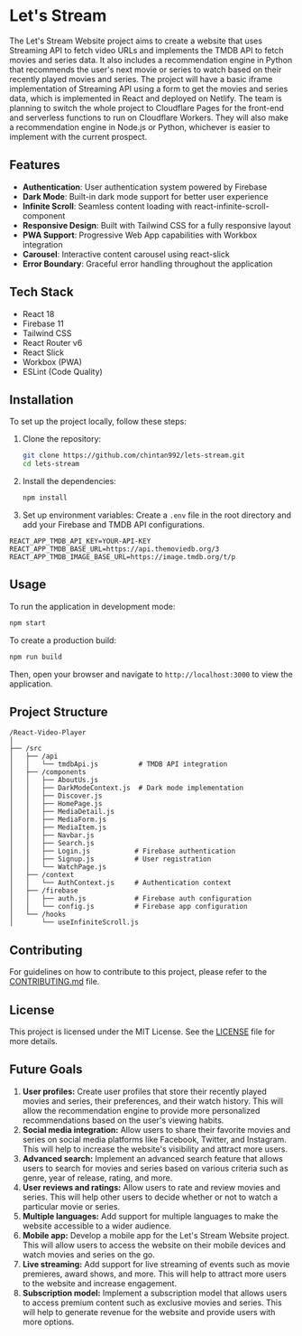 # Let's Stream

The Let's Stream Website project aims to create a website that uses Streaming API to fetch video URLs and implements the TMDB API to fetch movies and series data. It also includes a recommendation engine in Python that recommends the user's next movie or series to watch based on their recently played movies and series. The project will have a basic iframe implementation of Streaming API using a form to get the movies and series data, which is implemented in React and deployed on Netlify. The team is planning to switch the whole project to Cloudflare Pages for the front-end and serverless functions to run on Cloudflare Workers. They will also make a recommendation engine in Node.js or Python, whichever is easier to implement with the current prospect.

## Features

- **Authentication**: User authentication system powered by Firebase
- **Dark Mode**: Built-in dark mode support for better user experience
- **Infinite Scroll**: Seamless content loading with react-infinite-scroll-component
- **Responsive Design**: Built with Tailwind CSS for a fully responsive layout
- **PWA Support**: Progressive Web App capabilities with Workbox integration
- **Carousel**: Interactive content carousel using react-slick
- **Error Boundary**: Graceful error handling throughout the application

## Tech Stack

- React 18
- Firebase 11
- Tailwind CSS
- React Router v6
- React Slick
- Workbox (PWA)
- ESLint (Code Quality)

## Installation

To set up the project locally, follow these steps:

1. Clone the repository:
   ```bash
   git clone https://github.com/chintan992/lets-stream.git
   cd lets-stream
   ```

2. Install the dependencies:
   ```bash
   npm install
   ```

3. Set up environment variables:
   Create a `.env` file in the root directory and add your Firebase and TMDB API configurations.

```
REACT_APP_TMDB_API_KEY=YOUR-API-KEY
REACT_APP_TMDB_BASE_URL=https://api.themoviedb.org/3
REACT_APP_TMDB_IMAGE_BASE_URL=https://image.tmdb.org/t/p
```

## Usage

To run the application in development mode:

```bash
npm start
```

To create a production build:

```bash
npm run build
```

Then, open your browser and navigate to `http://localhost:3000` to view the application.

## Project Structure

```
/React-Video-Player
│
├── /src
│   ├── /api
│   │   └── tmdbApi.js          # TMDB API integration
│   ├── /components
│   │   ├── AboutUs.js
│   │   ├── DarkModeContext.js  # Dark mode implementation
│   │   ├── Discover.js
│   │   ├── HomePage.js
│   │   ├── MediaDetail.js
│   │   ├── MediaForm.js
│   │   ├── MediaItem.js
│   │   ├── Navbar.js
│   │   ├── Search.js
│   │   ├── Login.js           # Firebase authentication
│   │   ├── Signup.js          # User registration
│   │   └── WatchPage.js
│   ├── /context
│   │   └── AuthContext.js     # Authentication context
│   ├── /firebase
│   │   ├── auth.js            # Firebase auth configuration
│   │   └── config.js          # Firebase app configuration
│   └── /hooks
│       └── useInfiniteScroll.js
```

## Contributing

For guidelines on how to contribute to this project, please refer to the [CONTRIBUTING.md](CONTRIBUTING.md) file.

## License

This project is licensed under the MIT License. See the [LICENSE](LICENSE) file for more details.

## Future Goals

1. **User profiles:** Create user profiles that store their recently played movies and series, their preferences, and their watch history. This will allow the recommendation engine to provide more personalized recommendations based on the user's viewing habits.
2. **Social media integration:** Allow users to share their favorite movies and series on social media platforms like Facebook, Twitter, and Instagram. This will help to increase the website's visibility and attract more users.
3. **Advanced search:** Implement an advanced search feature that allows users to search for movies and series based on various criteria such as genre, year of release, rating, and more.
4. **User reviews and ratings:** Allow users to rate and review movies and series. This will help other users to decide whether or not to watch a particular movie or series.
5. **Multiple languages:** Add support for multiple languages to make the website accessible to a wider audience.
6. **Mobile app:** Develop a mobile app for the Let's Stream Website project. This will allow users to access the website on their mobile devices and watch movies and series on the go.
7. **Live streaming:** Add support for live streaming of events such as movie premieres, award shows, and more. This will help to attract more users to the website and increase engagement.
8. **Subscription model:** Implement a subscription model that allows users to access premium content such as exclusive movies and series. This will help to generate revenue for the website and provide users with more options.
